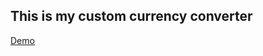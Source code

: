 ## This is my custom currency converter

[Demo](https://vlatskiy.github.io/custom-currency-converter/index.html)